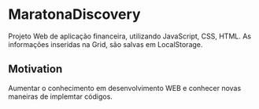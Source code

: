 # MaratonaDiscovery

Projeto Web de aplicação financeira, utilizando JavaScript, CSS, HTML.
As informações inseridas na Grid, são salvas em LocalStorage.

## Motivation

Aumentar o conhecimento em desenvolvimento WEB e conhecer novas maneiras de implemtar códigos.

